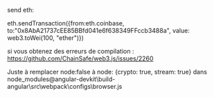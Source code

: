 send eth: 

eth.sendTransaction({from:eth.coinbase, to:"0x8AbA21737cEE85BBfd041e6f638349FFccb3488a", value: web3.toWei(100, "ether")})


si vous obtenez des erreurs de compilation :
https://github.com/ChainSafe/web3.js/issues/2260

Juste à remplacer node:false à node: {crypto: true, stream: true} dans node_modules\@angular-devkit\build-angular\src\webpack\configs\browser.js
